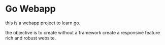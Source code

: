 # Go Webapp


this is a webapp project to learn go.

the objective is to create without a framework create a responsive feature rich and robust website.
